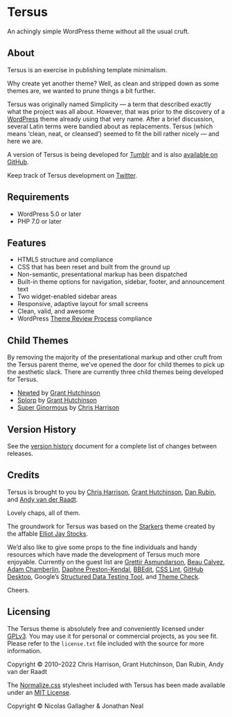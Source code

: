 
# Tersus

An achingly simple WordPress theme without all the usual cruft.


## About

Tersus is an exercise in publishing template minimalism.

Why create yet another theme? Well, as clean and stripped down as some themes are, we wanted to prune things a bit further.

Tersus was originally named Simplicity — a term that described exactly what the project was all about. However, that was prior to the discovery of a [WordPress](https://wordpress.org/) theme already using that very name. After a brief discussion, several Latin terms were bandied about as replacements. Tersus (which means ‘clean, neat, or cleansed’) seemed to fit the bill rather nicely — and here we are.

A version of Tersus is being developed for [Tumblr](https://tersustheme.tumblr.com/) and is also [available on GitHub](https://github.com/splorp/tersus-tumblr/).

Keep track of Tersus development on [Twitter](https://twitter.com/tersustheme).


## Requirements

* WordPress 5.0 or later
* PHP 7.0 or later


## Features

+ HTML5 structure and compliance
+ CSS that has been reset and built from the ground up
+ Non-semantic, presentational markup has been dispatched
+ Built-in theme options for navigation, sidebar, footer, and announcement text
+ Two widget-enabled sidebar areas
+ Responsive, adaptive layout for small screens
+ Clean, valid, and awesome
+ WordPress [Theme Review Process](https://make.wordpress.org/themes/handbook/review/) compliance


## Child Themes

By removing the majority of the presentational markup and other cruft from the Tersus parent theme, we’ve opened the door for child themes to pick up the aesthetic slack. There are currently three child themes being developed for Tersus.

+ [Newted](https://github.com/splorp/newted/) by [Grant Hutchinson](https://splorp.me/)
+ [Splorp](https://github.com/splorp/splorp/) by [Grant Hutchinson](https://splorp.me/)
+ [Super Ginormous](https://github.com/cdharrison/super-ginormous) by [Chris Harrison](https://cdharrison.com/)


## Version History

See the [version history](https://github.com/splorp/tersus/blob/master/history.md) document for a complete list of changes between releases.


## Credits

Tersus is brought to you by [Chris Harrison](https://cdharrison.com/), [Grant Hutchinson](https://splorp.me/), [Dan Rubin](http://danrubin.is/), and [Andy van der Raadt](https://andy.vanderraadt.codes/).

Lovely chaps, all of them.

The groundwork for Tersus was based on the [Starkers](https://web.archive.org/web/20111007044007/http://starkerstheme.com/) theme created by the affable [Elliot Jay Stocks](https://elliotjaystocks.com/).

We’d also like to give some props to the fine individuals and handy resources which have made the development of Tersus much more enjoyable. Currently on the guest list are [Grettir Asmundarson](https://tinypineapple.com/), [Beau Calvez](https://github.com/beaucalvez), [Adam Chamberlin](https://shibbyonline.co.uk/), [Daphne Preston-Kendal](http://dpk.io/), [BBEdit](https://www.barebones.com/products/bbedit/), [CSS Lint](http://csslint.net/), [GitHub Desktop](https://desktop.github.com/), Google’s [Structured Data Testing Tool](https://developers.google.com/search/docs/advanced/structured-data), and [Theme Check](https://wordpress.org/plugins/theme-check/).

Cheers.


## Licensing

The Tersus theme is absolutely free and conveniently licensed under [GPLv3](https://www.gnu.org/licenses/gpl-3.0.html). You may use it for personal or commercial projects, as you see fit. Please refer to the `license.txt` file included with the source for more information.

Copyright © 2010–2022 Chris Harrison, Grant Hutchinson, Dan Rubin, Andy van der Raadt

The [Normalize.css](http://necolas.github.io/normalize.css/) stylesheet included with Tersus has been made available under an [MIT License](https://github.com/necolas/normalize.css/blob/master/LICENSE.md).

Copyright © Nicolas Gallagher & Jonathan Neal

